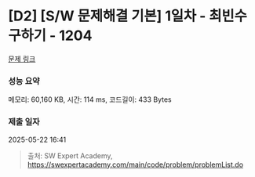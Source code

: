 # [D2] [S/W 문제해결 기본] 1일차 - 최빈수 구하기 - 1204 

[문제 링크](https://swexpertacademy.com/main/code/problem/problemDetail.do?contestProbId=AV13zo1KAAACFAYh) 

### 성능 요약

메모리: 60,160 KB, 시간: 114 ms, 코드길이: 433 Bytes

### 제출 일자

2025-05-22 16:41



> 출처: SW Expert Academy, https://swexpertacademy.com/main/code/problem/problemList.do